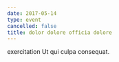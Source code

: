 ```yaml
---
date: 2017-05-14
type: event
cancelled: false
title: dolor dolore officia dolore
---
```

exercitation Ut qui culpa consequat.